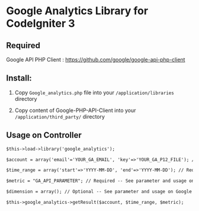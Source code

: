 # Google Analytics Library for CodeIgniter 3

## Required

Google API PHP Client : https://github.com/google/google-api-php-client

## Install: 

1. Copy `Google_analytics.php` file into your `/application/libraries` directory

2. Copy content of Google-PHP-API-Client into your `/application/third_party/` directory

## Usage on Controller

```html
$this->load->library('google_analytics');

$account = array('email'='YOUR_GA_EMAIL', 'key'=>'YOUR_GA_P12_FILE'); // Required

$time_range = array('start'=>'YYYY-MM-DD', 'end'=>'YYYY-MM-DD'); // Required

$metric = "GA_API_PARAMETER"; // Required -- See parameter and usage on Google Analytics API

$dimension = array(); // Optional -- See parameter and usage on Google Analytics API

$this->google_analytics->getResult($account, $time_range, $metric);
```
